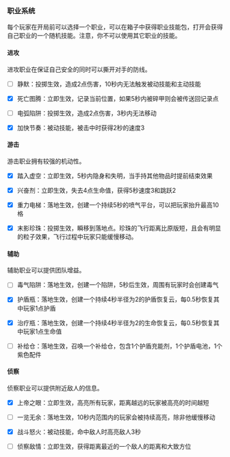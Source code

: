 ### 职业系统

每个玩家在开局前可以选择一个职业，可以在箱子中获得职业技能包，打开会获得自己职业的一个随机技能。注意，你不可以使用其它职业的技能。

#### 进攻

进攻职业在保证自己安全的同时可以撕开对手的防线。

- [ ] 静默：投掷生效，造成2点伤害，10秒内无法触发被动技能和主动技能

- [x] 死亡图腾：立即生效，记录当前位置，如果5秒内被碎甲则会被传送回记录点

- [ ] 电弧陷阱：投掷生效，造成2点伤害，3秒内无法移动

- [x] 加快节奏：被动技能，被击中时获得2秒的速度3

#### 游击

游击职业拥有较强的机动性。

- [x] 踏入虚空：立即生效，5秒内隐身和失明，当手持其他物品时提前结束效果

- [x] 兴奋剂：立即生效，失去4点生命值，获得5秒速度3和跳跃2

- [x] 重力电梯：落地生效，创建一个持续5秒的喷气平台，可以把玩家抬升最高10格

- [x] 末影珍珠：投掷生效，瞬移到落地点。珍珠的飞行距离比原版短，且会有明显的粒子效果，飞行过程中玩家只能缓慢移动。

#### 辅助

辅助职业可以提供团队增益。

- [ ] 毒气陷阱：落地生效，创建一个陷阱，5秒后生效，周围有玩家时会创建毒气

- [x] 护盾瓶：落地生效，创建一个持续4秒半径为2的护盾恢复云，每0.5秒恢复其中玩家1点护盾

- [x] 治疗瓶：落地生效，创建一个持续4秒半径为2的生命恢复云，每0.5秒恢复其中玩家1点生命值

- [ ] 补给仓：落地生效，召唤一个补给仓，包含1个护盾充能剂，1个护盾电池，1个紫色配件

#### 侦察

侦察职业可以提供附近敌人的信息。

- [x] 上帝之眼：立即生效，高亮所有玩家，距离越远的玩家被高亮的时间越短

- [ ] 一览无余：落地生效，10秒内范围内的玩家会被持续高亮，除非他缓慢移动

- [x] 战斗怒火：被动技能，命中敌人时高亮敌人3秒

- [ ] 侦察敌情：立即生效，获得距离最近的一个敌人的距离和大致方位
